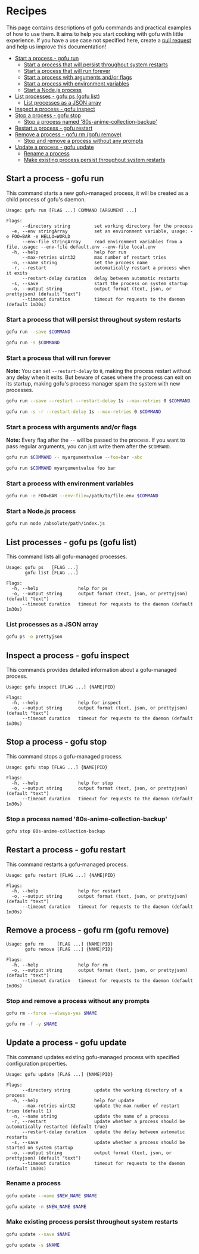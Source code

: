 # Recipes <!-- omit from toc -->

This page contains descriptions of gofu commands and practical examples of how to use them. It aims to help you start cooking with gofu with little experience. If you have a use case not specified here, create a [pull request](https://github.com/olexnzarov/gofu/pulls) and help us improve this documentation! 

- [Start a process - gofu run](#start-a-process---gofu-run)
  - [Start a process that will persist throughout system restarts](#start-a-process-that-will-persist-throughout-system-restarts)
  - [Start a process that will run forever](#start-a-process-that-will-run-forever)
  - [Start a process with arguments and/or flags](#start-a-process-with-arguments-andor-flags)
  - [Start a process with environment variables](#start-a-process-with-environment-variables)
  - [Start a Node.js process](#start-a-nodejs-process)
- [List processes - gofu ps (gofu list)](#list-processes---gofu-ps-gofu-list)
  - [List processes as a JSON array](#list-processes-as-a-json-array)
- [Inspect a process - gofu inspect](#inspect-a-process---gofu-inspect)
- [Stop a process - gofu stop](#stop-a-process---gofu-stop)
  - [Stop a process named '80s-anime-collection-backup'](#stop-a-process-named-80s-anime-collection-backup)
- [Restart a process - gofu restart](#restart-a-process---gofu-restart)
- [Remove a process - gofu rm (gofu remove)](#remove-a-process---gofu-rm-gofu-remove)
  - [Stop and remove a process without any prompts](#stop-and-remove-a-process-without-any-prompts)
- [Update a process - gofu update](#update-a-process---gofu-update)
  - [Rename a process](#rename-a-process)
  - [Make existing process persist throughout system restarts](#make-existing-process-persist-throughout-system-restarts)


## Start a process - gofu run

This command starts a new gofu-managed process, it will be created as a child process of gofu's daemon.

```
Usage: gofu run [FLAG ...] COMMAND [ARGUMENT ...]
```
```
Flags: 
      --directory string         set working directory for the process
  -e, --env stringArray          set an environment variable, usage: -e FOO=BAR -e HELLO=WORLD
      --env-file stringArray     read environment variables from a file, usage: --env-file default.env --env-file local.env
  -h, --help                     help for run
      --max-retries uint32       max number of restart tries
  -n, --name string              set the process name
  -r, --restart                  automatically restart a process when it exits
      --restart-delay duration   delay between automatic restarts
  -s, --save                     start the process on system startup
  -o, --output string            output format (text, json, or prettyjson) (default "text")
      --timeout duration         timeout for requests to the daemon (default 1m30s)
```

### Start a process that will persist throughout system restarts

```sh
gofu run --save $COMMAND
```
```sh
gofu run -s $COMMAND
```

### Start a process that will run forever

**Note:** You can set `--restart-delay` to `0`, making the process restart without any delay when it exits. But beware of cases where the process can exit on its startup, making gofu's process manager spam the system with new processes.

```sh
gofu run --save --restart --restart-delay 1s --max-retries 0 $COMMAND
```
```sh
gofu run -s -r --restart-delay 1s --max-retries 0 $COMMAND
```

### Start a process with arguments and/or flags

**Note:** Every flag after the `--` will be passed to the process. If you want to pass regular arguments, you can just write them after the `$COMMAND`.

```sh
gofu run $COMMAND -- myargumentvalue --foo=bar -abc
```
```sh
gofu run $COMMAND myargumentvalue foo bar
```

### Start a process with environment variables

```sh
gofu run -e FOO=BAR --env-file=/path/to/file.env $COMMAND
```

### Start a Node.js process

```sh
gofu run node /absolute/path/index.js
```

## List processes - gofu ps (gofu list)

This command lists all gofu-managed processes.

```
Usage: gofu ps   [FLAG ...] 
       gofu list [FLAG ...]
```
```
Flags:
  -h, --help               help for ps
  -o, --output string      output format (text, json, or prettyjson) (default "text")
      --timeout duration   timeout for requests to the daemon (default 1m30s)
```

### List processes as a JSON array

```sh
gofu ps -o prettyjson
```

## Inspect a process - gofu inspect

This commands provides detailed information about a gofu-managed process.

```
Usage: gofu inspect [FLAG ...] {NAME|PID}
```
```
Flags:
  -h, --help               help for inspect
  -o, --output string      output format (text, json, or prettyjson) (default "text")
      --timeout duration   timeout for requests to the daemon (default 1m30s)
```

## Stop a process - gofu stop

This command stops a gofu-managed process. 

```
Usage: gofu stop [FLAG ...] {NAME|PID}
```
```
Flags:
  -h, --help               help for stop
  -o, --output string      output format (text, json, or prettyjson) (default "text")
      --timeout duration   timeout for requests to the daemon (default 1m30s)
```

### Stop a process named '80s-anime-collection-backup'

```sh
gofu stop 80s-anime-collection-backup
```

## Restart a process - gofu restart

This command restarts a gofu-managed process. 

```
Usage: gofu restart [FLAG ...] {NAME|PID}
```
```
Flags:
  -h, --help               help for restart
  -o, --output string      output format (text, json, or prettyjson) (default "text")
      --timeout duration   timeout for requests to the daemon (default 1m30s)
```

## Remove a process - gofu rm (gofu remove)

```
Usage: gofu rm     [FLAG ...] {NAME|PID}
       gofu remove [FLAG ...] {NAME|PID}
```
```
Flags:
  -h, --help               help for rm
  -o, --output string      output format (text, json, or prettyjson) (default "text")
      --timeout duration   timeout for requests to the daemon (default 1m30s)
```

### Stop and remove a process without any prompts 

```sh
gofu rm --force --always-yes $NAME
```
```sh
gofu rm -f -y $NAME
```

## Update a process - gofu update

This command updates existing gofu-managed process with specified configuration properties.

```
Usage: gofu update [FLAG ...] {NAME|PID}
```
```
Flags:
      --directory string         update the working directory of a process
  -h, --help                     help for update
      --max-retries uint32       update the max number of restart tries (default 1)
  -n, --name string              update the name of a process
  -r, --restart                  update whether a process should be automatically restarted (default true)
      --restart-delay duration   update the delay between automatic restarts
  -s, --save                     update whether a process should be started on system startup
  -o, --output string            output format (text, json, or prettyjson) (default "text")
      --timeout duration         timeout for requests to the daemon (default 1m30s)
```

### Rename a process

```sh
gofu update --name $NEW_NAME $NAME
```
```sh
gofu update -n $NEW_NAME $NAME
```

### Make existing process persist throughout system restarts

```sh
gofu update --save $NAME
```
```sh
gofu update -s $NAME
```